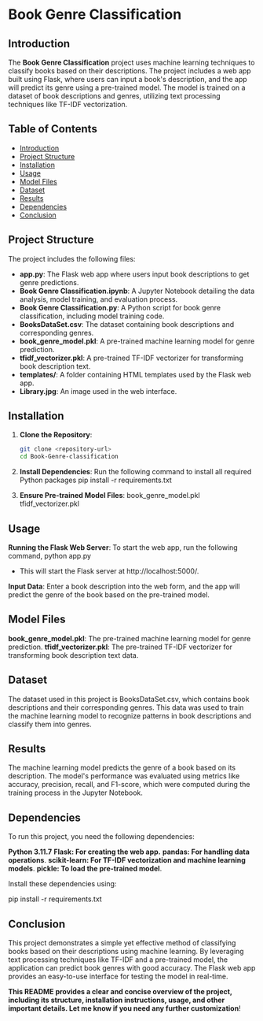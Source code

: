 # Book Genre Classification

## Introduction
The **Book Genre Classification** project uses machine learning techniques to classify books based on their descriptions. The project includes a web app built using Flask, where users can input a book's description, and the app will predict its genre using a pre-trained model. The model is trained on a dataset of book descriptions and genres, utilizing text processing techniques like TF-IDF vectorization.

## Table of Contents
- [Introduction](#introduction)
- [Project Structure](#project-structure)
- [Installation](#installation)
- [Usage](#usage)
- [Model Files](#model-files)
- [Dataset](#dataset)
- [Results](#results)
- [Dependencies](#dependencies)
- [Conclusion](#conclusion)

## Project Structure
The project includes the following files:

- **app.py**: The Flask web app where users input book descriptions to get genre predictions.
- **Book Genre Classification.ipynb**: A Jupyter Notebook detailing the data analysis, model training, and evaluation process.
- **Book Genre Classification.py**: A Python script for book genre classification, including model training code.
- **BooksDataSet.csv**: The dataset containing book descriptions and corresponding genres.
- **book_genre_model.pkl**: A pre-trained machine learning model for genre prediction.
- **tfidf_vectorizer.pkl**: A pre-trained TF-IDF vectorizer for transforming book description text.
- **templates/**: A folder containing HTML templates used by the Flask web app.
- **Library.jpg**: An image used in the web interface.

## Installation
1. **Clone the Repository**:
   ```bash
   git clone <repository-url>
   cd Book-Genre-classification

2. **Install Dependencies**:
   Run the following command to install all required Python packages
   pip install -r requirements.txt

3. **Ensure Pre-trained Model Files**:
   book_genre_model.pkl
   tfidf_vectorizer.pkl   

## Usage

**Running the Flask Web Server**: To start the web app, run the following command,
python app.py

- This will start the Flask server at http://localhost:5000/.

**Input Data**: Enter a book description into the web form, and the app will predict the genre of the book based on the pre-trained model.

## Model Files

**book_genre_model.pkl**: The pre-trained machine learning model for genre prediction.
**tfidf_vectorizer.pkl**: The pre-trained TF-IDF vectorizer for transforming book description text data.

## Dataset

The dataset used in this project is BooksDataSet.csv, which contains book descriptions and their corresponding genres. This data was used to train the machine learning model to recognize patterns in book descriptions and classify them into genres.

## Results

The machine learning model predicts the genre of a book based on its description. The model's performance was evaluated using metrics like accuracy, precision, recall, and F1-score, which were computed during the training process in the Jupyter Notebook.

## Dependencies

To run this project, you need the following dependencies:

**Python 3.11.7**
**Flask: For creating the web app.**
**pandas: For handling data operations**.
**scikit-learn: For TF-IDF vectorization and machine learning models**.
**pickle: To load the pre-trained model**.

Install these dependencies using:

pip install -r requirements.txt


## Conclusion

This project demonstrates a simple yet effective method of classifying books based on their descriptions using machine learning. By leveraging text processing techniques like TF-IDF and a pre-trained model, the application can predict book genres with good accuracy. The Flask web app provides an easy-to-use interface for testing the model in real-time.


**This README provides a clear and concise overview of the project, including its structure, installation instructions, usage, and other important details. Let me know if you need any further customization**!

